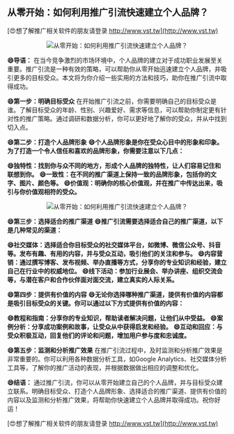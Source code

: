## **从零开始：如何利用推广引流快速建立个人品牌？**

[😍想了解推广相关软件的朋友请登录 http://www.vst.tw](http://www.vst.tw)

 <center><img src="https://vst.tw/MP4/tuiguang/png/4.png" alt="从零开始：如何利用推广引流快速建立个人品牌？"></center>

**😄导语：**
在当今竞争激烈的市场环境中，个人品牌的建立对于成功职业发展至关重要。推广引流是一种有效的策略，可以帮助你从零开始迅速建立个人品牌，并吸引更多的目标受众。本文将为你介绍一些实用的方法和技巧，助你在推广引流中取得成功。

**😄第一步：明确目标受众**
在开始推广引流之前，你需要明确自己的目标受众是谁。了解目标受众的年龄、性别、兴趣爱好、需求等信息，可以帮助你制定更有针对性的推广策略。通过调研和数据分析，你可以更好地了解你的受众，并从中找到切入点。

**😄第二步：打造个人品牌形象**
**😄个人品牌形象是你在受众心目中的形象和印象。为了打造一个令人信任和喜欢的品牌形象，你需要注意以下几点：**

**😄独特性：找到你与众不同的地方，形成个人品牌的独特性，让人们容易记住和联想到你。**
**😄一致性：在不同的推广渠道上保持一致的品牌形象，包括你的文字、图片、颜色等。**
**😄价值观：明确你的核心价值观，并在推广中传达出来，吸引与你价值观相符的受众。**

 <center><img src="https://vst.tw/MP4/tuiguang/png/8.png" alt="从零开始：如何利用推广引流快速建立个人品牌？"></center>

**😄第三步：选择适合的推广渠道**
**😄推广引流需要选择适合自己的推广渠道，以下是几种常见的渠道：**

**😄社交媒体：选择适合你目标受众的社交媒体平台，如微博、微信公众号、抖音等。发布有趣、有用的内容，并与受众互动，吸引他们的关注和参与。**
**😄内容营销：通过撰写博客、发布视频、举办直播等方式，分享你的专业知识和经验，建立自己在行业中的权威地位。**
**😄线下活动：参加行业展会、举办讲座、组织交流会等，与潜在客户和合作伙伴面对面交流，建立真实的人际关系。**

**😄第四步：提供有价值的内容**
**😄无论你选择哪种推广渠道，提供有价值的内容都是吸引目标受众的关键。你可以通过以下方式提供有价值的内容：**

**😄教程和指南：分享你的专业知识，帮助读者解决问题，让他们从中受益。**
**😄案例分析：分享成功案例和故事，让受众从中获得启发和经验。**
**😄互动和回应：与受众积极互动，回复他们的评论和问题，增加用户参与度和忠诚度。**

**😄第五步：监测和分析推广效果**
在推广引流过程中，及时监测和分析推广效果是非常重要的。你可以利用各种数据分析工具，如Google Analytics、社交媒体分析工具等，了解你的推广活动的表现，并根据数据做出相应的调整和优化。

**😄结语：**
通过推广引流，你可以从零开始建立自己的个人品牌，并与目标受众建立联系。明确目标受众、打造个人品牌形象、选择适合的推广渠道、提供有价值的内容以及监测和分析推广效果，将帮助你快速建立个人品牌并取得成功。祝你好运！

[😍想了解推广相关软件的朋友请登录 http://www.vst.tw](http://www.vst.tw)



